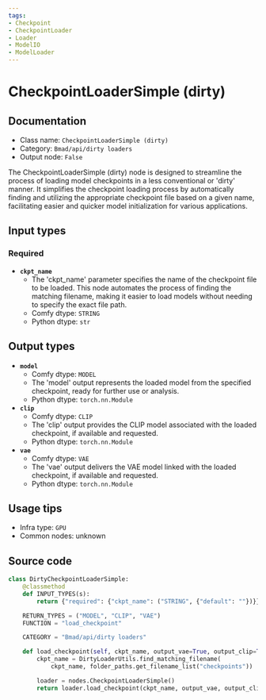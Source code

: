 ```yaml
---
tags:
- Checkpoint
- CheckpointLoader
- Loader
- ModelIO
- ModelLoader
---
```


# CheckpointLoaderSimple (dirty)
## Documentation
- Class name: `CheckpointLoaderSimple (dirty)`
- Category: `Bmad/api/dirty loaders`
- Output node: `False`

The CheckpointLoaderSimple (dirty) node is designed to streamline the process of loading model checkpoints in a less conventional or 'dirty' manner. It simplifies the checkpoint loading process by automatically finding and utilizing the appropriate checkpoint file based on a given name, facilitating easier and quicker model initialization for various applications.
## Input types
### Required
- **`ckpt_name`**
    - The 'ckpt_name' parameter specifies the name of the checkpoint file to be loaded. This node automates the process of finding the matching filename, making it easier to load models without needing to specify the exact file path.
    - Comfy dtype: `STRING`
    - Python dtype: `str`
## Output types
- **`model`**
    - Comfy dtype: `MODEL`
    - The 'model' output represents the loaded model from the specified checkpoint, ready for further use or analysis.
    - Python dtype: `torch.nn.Module`
- **`clip`**
    - Comfy dtype: `CLIP`
    - The 'clip' output provides the CLIP model associated with the loaded checkpoint, if available and requested.
    - Python dtype: `torch.nn.Module`
- **`vae`**
    - Comfy dtype: `VAE`
    - The 'vae' output delivers the VAE model linked with the loaded checkpoint, if available and requested.
    - Python dtype: `torch.nn.Module`
## Usage tips
- Infra type: `GPU`
- Common nodes: unknown


## Source code
```python
class DirtyCheckpointLoaderSimple:
    @classmethod
    def INPUT_TYPES(s):
        return {"required": {"ckpt_name": ("STRING", {"default": ""})}}

    RETURN_TYPES = ("MODEL", "CLIP", "VAE")
    FUNCTION = "load_checkpoint"

    CATEGORY = "Bmad/api/dirty loaders"

    def load_checkpoint(self, ckpt_name, output_vae=True, output_clip=True):
        ckpt_name = DirtyLoaderUtils.find_matching_filename(
            ckpt_name, folder_paths.get_filename_list("checkpoints"))

        loader = nodes.CheckpointLoaderSimple()
        return loader.load_checkpoint(ckpt_name, output_vae, output_clip)

```
